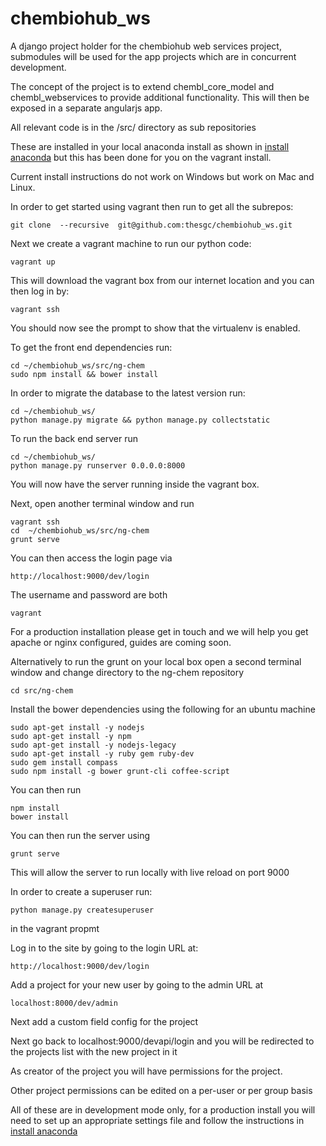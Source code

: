 chembiohub_ws
=============

A django project holder for the chembiohub web services project, submodules will be used for the app projects which are in concurrent development.

The concept of the project is to extend chembl_core_model and chembl_webservices to provide additional functionality. This will then be exposed in a separate angularjs app.

All relevant code is in the /src/ directory as sub repositories

These are installed in your local anaconda install as shown in  [install anaconda](install_anaconda.rst) but this has been done for you on the vagrant install.

Current install instructions do not work on Windows but work on Mac and Linux.

In order to get started using vagrant then run to get all the subrepos:

    git clone  --recursive  git@github.com:thesgc/chembiohub_ws.git
  
Next we create a vagrant machine to run our python code:

    vagrant up
  
This will download the vagrant box from our internet location and you can then log in by:

    vagrant ssh
  
You should now see the prompt to show that the  virtualenv is enabled. 


To get the front end dependencies run:

    cd ~/chembiohub_ws/src/ng-chem
    sudo npm install && bower install

In order to migrate the database to the latest version run:

    cd ~/chembiohub_ws/
    python manage.py migrate && python manage.py collectstatic

To run the back end server run

    cd ~/chembiohub_ws/
    python manage.py runserver 0.0.0.0:8000

You will now have the server running inside the vagrant box. 

Next, open another terminal window and run

    vagrant ssh
    cd  ~/chembiohub_ws/src/ng-chem
    grunt serve

You can then access the login page via

    http://localhost:9000/dev/login

The username and password are both

    vagrant



For a production installation please get in touch and we will help you get apache or nginx configured, guides are coming soon.



Alternatively to run the grunt on your local box open a second terminal window and change directory to the ng-chem repository

    cd src/ng-chem

Install the bower dependencies using the following for an ubuntu machine

    sudo apt-get install -y nodejs
    sudo apt-get install -y npm
    sudo apt-get install -y nodejs-legacy
    sudo apt-get install -y ruby gem ruby-dev
    sudo gem install compass
    sudo npm install -g bower grunt-cli coffee-script

You can then run

    npm install
    bower install

You can then run the server using

    grunt serve
   
This will allow the server to run locally with live reload on port 9000

In order to create a superuser run:

    python manage.py createsuperuser
   
in the vagrant propmt

Log in to the site by going to the login URL at:

    http://localhost:9000/dev/login

Add a project for your new user by going to the admin URL at

    localhost:8000/dev/admin
    
Next add a custom field config for the project

    
Next go back to localhost:9000/devapi/login and you will be redirected to the projects list with the new project in it

As creator of the project you will have permissions for the project.

Other project permissions can be edited on a per-user or per group basis




All of these are in development mode only, for a production install you will need to set up an appropriate settings file and follow the instructions in [install anaconda](install_anaconda.rst) 



